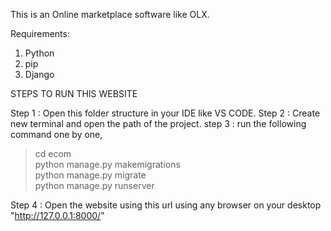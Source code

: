 This is an Online marketplace software like OLX.

Requirements:

1. Python 
2. pip
3. Django

STEPS TO RUN THIS WEBSITE

Step 1 : Open this folder structure in your IDE like VS CODE.
Step 2 : Create new terminal and open the path of the project.
step 3 : run the following command one by one,

> cd ecom </br>
> python manage.py makemigrations </br>
> python manage.py migrate </br>
> python manage.py runserver </br>

Step 4 : Open the website using this url using any browser on your desktop "http://127.0.0.1:8000/"
